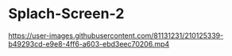 # Splach-Screen-2


https://user-images.githubusercontent.com/81131231/210125339-b49293cd-e9e8-4ff6-a603-ebd3eec70206.mp4

